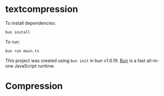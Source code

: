 # textcompression

To install dependencies:

```bash
bun install
```

To run:

```bash
bun run main.ts
```

This project was created using `bun init` in bun v1.0.19. [Bun](https://bun.sh) is a fast all-in-one JavaScript runtime.
# Compression
